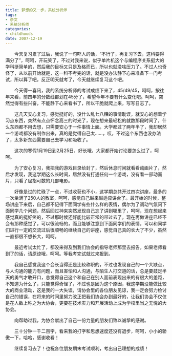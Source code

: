 ```yaml
---
title: 梦想的又一步，系统分析师
tags:
- 杂文
- 系统分析师
categories:
- childhoods
date: 2007-12-19
---
```


　　今天复习累了过后，我说了一句吓人的话，“不行了，再复习下去，这科要得满分了”，呵呵，开玩笑了，不过对我来说，似乎单片机这个与编程序关系挺大的学科挺简单的，然后我的目标又只是及格而已，所以也就没啥压力了。不过人也奇怪了，从以前开始就是，这一科不考完的话，就是没办法静下心来准备下一门考试，所以算了吧，反正明天就考了，今天就继续复习这个吧。

　　今天得一喜讯，我的系统分析师的考试成绩下来了，45/49/45，呵呵，按往年来看，前四年的分数线都划在45分了，希望今年不要有什么变化吧。呵呵，突然觉得有些兴奋，不能静下心来看书了，所以干脆就爬上来，写写日志了。

　　这几天安心复习，感觉挺好的，没什么乱七八糟的事情耽误，就安心的想着学习点东西，突然有点点怀念高三的时光了，现在想来最轻松的就数那段时间了，什么东西都不用去想，只需要安心于一件事情上面。大学都过了两年半了，我却居然一个游戏都没有制作出来，真的是觉得自己太……，哎，不过这个东西也没办法了，太多新东西需要自己去学习和吸收了。

　　这次的寒假1月19日到2月25日，好长哦，大家都开始讨论要怎么过了，呵呵。

　　为了安心复习，我把我的游戏目录给封了，然后休息时间就看看动画片了，然后才发现，我这学期这么长时间，居然没有打通任何一个游戏，没有看一部动画片，只看了屈指可数的几部电影。

　　好像是过的忙碌了一点，不过收获也不小，这学期总共开过四次讲座，最多的一次坐满了250人的教室，呵呵，感觉自己越来越适应讲台了。最开始的时候，整场讲座下来后，自己都不记得下面同学有些什么样的表情，偶尔为了调动气氛问下面同学几个问题，然后回过神来突然发现自己忘了讲到哪里了，呵呵，现在想起来感觉真的挺好笑的，不过那时候还好能比较正常的带过去了，现在再做讲座已经不会有那种感觉了，可以很流畅的，而且能够注意到下面同学们的表情，可以和同学们进行一定的交流过后很顺畅的继续自己的讲座，感觉自己真的长大了不少，虽然一直都很不想长大，呵呵。

　　最近考试太忙了，都没来得及到我们协会的指导老师那里去报告，如果老师看到了的话，请原谅哦，呵呵。等我考完试就过来报到。

　　我自己感觉我这个会长当得还是比较称职的，不过也发现自己的一个大缺点，与人沟通的能力有问题，而且害怕和人沟通，与陌生人打交道的话，总是要鼓足半天的勇气才敢开口，总觉得自己这个和自己在别人面前表现出来的有很大的差距，不知道为什么了，只能觉得奇怪了，不过也是因为这个原因，我这学期没能做比较大的商业活动，这是我的一大失误，请协会里的各位朋友见谅，我一定会努力检讨自己的错误，在将来的时间里努力改正把我们协会办到最好的，让我们协会不仅仅是在人数上称之为大协会，更要在技术实力和开展活动上成为学校里当之无愧的大协会。

　　向帮助过我，为协会献出了自己一份力量的朋友们致以诚挚的感谢。

　　三十分钟一千二百字，看来我的打字和思想速度还没有退步，呵呵，小小的骄傲一下，哈哈，感谢收看！

　　继续复习去了！也祝各位朋友期末考试顺利，考出自己理想的成绩！
